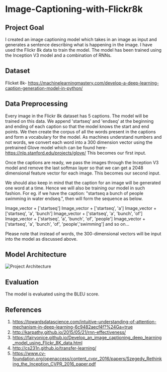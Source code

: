 # Image-Captioning-with-Flickr8k

## Project Goal
I created an image captioning model which takes in an image as input and generates a sentence describing what is happening in the image. I have used the Flickr 8k data to train the model. The model has been trained using the Inception V3 model and a combination of RNNs.

## Dataset
Flicket 8k- https://machinelearningmastery.com/develop-a-deep-learning-caption-generation-model-in-python/

## Data Preprocessing
Every image in the Flickr 8k dataset has 5 captions. The model will be trained on this data. We append 'startseq' and 'endseq' at the beginning and ending of each caption so that the model knows the start and end points. We then create the corpus of all the words present in the captions and form a vocabulary for the model. As machines understand numbers and not words, we convert each word into a 300 dimension vector using the pretrained Glove model which can be found here- https://nlp.stanford.edu/projects/glove/ This becomes our first input.

Once the captions are ready, we pass the images through the Inception V3 model and remove the last softmax layer so that we can get a 2048 dimensional feature vector for each image. This becomes our second input.

We should also keep in mind that the caption for an image will be generated one word at a time. Hence we will also be training our model in such fashion. For eg. if we have the caption: "startseq a bunch of people swimming in water endseq.", then will form the sequence as below.

Image_vector + ['startseq']
Image_vector + ['startseq', 'a']
Image_vector + ['startseq', 'a', 'bunch']
Image_vector + ['startseq', 'a', 'bunch', 'of']
Image_vector + ['startseq', 'a', 'bunch', 'of', 'people']
Image_vector + ['startseq', 'a', 'bunch', 'of', 'people','swimming']
and so on...

Please note that instead of words, the 300-dimensional vectors will be input into the model as discussed above.

## Model Architecture
![Project Architecture](architecture.jpeg)

## Evaluation 
The model is evaluated using the BLEU score.

## References

1. https://towardsdatascience.com/intuitive-understanding-of-attention-mechanism-in-deep-learning-6c9482aecf4f?%24Ga=true
2. http://karpathy.github.io/2015/05/21/rnn-effectiveness/
3. https://fairyonice.github.io/Develop_an_image_captioning_deep_learning_model_using_Flickr_8K_data.html
4. http://cs231n.github.io/transfer-learning/
5. https://www.cv-foundation.org/openaccess/content_cvpr_2016/papers/Szegedy_Rethinking_the_Inception_CVPR_2016_paper.pdf
